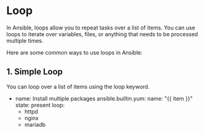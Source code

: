 # Loop
In Ansible, loops allow you to repeat tasks over a list of items. You can use loops to iterate over variables, files, or anything that needs to be processed multiple times.

Here are some common ways to use loops in Ansible:
## 1. Simple Loop
You can loop over a list of items using the loop keyword.
- name: Install multiple packages
  ansible.builtin.yum:
    name: "{{ item }}"
    state: present
  loop:
    - httpd
    - nginx
    - mariadb
